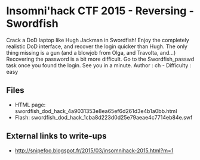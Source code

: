 # Insomni'hack CTF 2015 - Reversing - Swordfish

Crack a DoD laptop like Hugh Jackman in Swordfish!
Enjoy the completely realistic DoD interface, and recover the login quicker
than Hugh. The only thing missing is a gun (and a blowjob from Olga, and
Travolta, and…)
Recovering the password is a bit more difficult. Go to the Swordfish_passwd
task once you found the login.
See you in a minute.
Author : ch - Difficulty : easy

## Files

* HTML page: swordfish_dod_hack_4a9031353e8ea65ef6d261d3e4b1a0bb.html
* Flash: swordfish_dod_hack_1cba8d223d0d25e79aeae4c7714eb84e.swf

## External links to write-ups

* <http://snipefoo.blogspot.fr/2015/03/insomnihack-2015.html?m=1>
